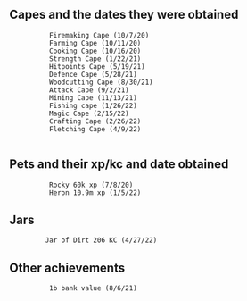 ## Capes and the dates they were obtained
```
          Firemaking Cape (10/7/20)
          Farming Cape (10/11/20)
          Cooking Cape (10/16/20)
          Strength Cape (1/22/21)
          Hitpoints Cape (5/19/21)
          Defence Cape (5/28/21)
          Woodcutting Cape (8/30/21)
          Attack Cape (9/2/21)
          Mining Cape (11/13/21)
          Fishing cape (1/26/22)
          Magic Cape (2/15/22)
          Crafting Cape (2/26/22)
          Fletching Cape (4/9/22)
          
```
## Pets and their xp/kc and date obtained
```
          Rocky 60k xp (7/8/20)
          Heron 10.9m xp (1/5/22)
```
## Jars
```
         Jar of Dirt 206 KC (4/27/22)           
```
## Other achievements
```
          1b bank value (8/6/21)
```

